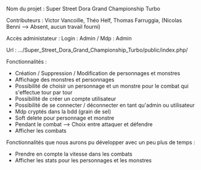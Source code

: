 Nom du projet : Super Street Dora Grand Championship Turbo

Contributeurs : Victor Vancoille, Théo Helf, Thomas Farruggia, (Nicolas Benni --> Absent, aucun travail fourni)

Accès administateur : Login : Admin / Mdp : Admin 

Url : .../Super_Street_Dora_Grand_Championship_Turbo/public/index.php/ 

Fonctionnalités : 
  - Création / Suppression / Modification de personnages et monstres
  - Affichage des monstres et personnages
  - Possibilité de choisir un personnage et un monstre pour le combat qui s'effectue tour par tour
  - Possibilité de créer un compte utilisateur
  - Possibilité de se connecter / déconnecter en tant qu'admin ou utilisateur
  - Mdp cryptés dans la bdd (grain de sel)
  - Soft delete pour personnage et monstre
  - Pendant le combat --> Choix entre attaquer et défendre
  - Afficher les combats
  
Fonctionnalités que nous aurons pu développer avec un peu plus de temps : 
  - Prendre en compte la vitesse dans les combats
  - Afficher les stats pour les personnages et les monstres
